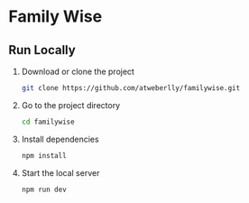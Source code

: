 # Family Wise

## Run Locally

1. Download or clone the project

   ```sh
   git clone https://github.com/atweberlly/familywise.git
   ```

2. Go to the project directory

   ```sh
   cd familywise
   ```

3. Install dependencies

   ```sh
   npm install
   ```

4. Start the local server

   ```sh
   npm run dev
   ```
